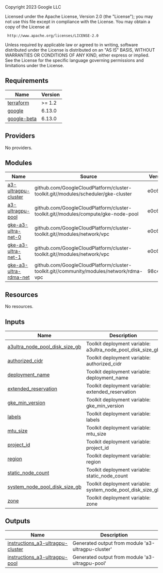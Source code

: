 <!-- BEGINNING OF PRE-COMMIT-TERRAFORM DOCS HOOK -->
Copyright 2023 Google LLC

Licensed under the Apache License, Version 2.0 (the "License");
you may not use this file except in compliance with the License.
You may obtain a copy of the License at

     http://www.apache.org/licenses/LICENSE-2.0

Unless required by applicable law or agreed to in writing, software
distributed under the License is distributed on an "AS IS" BASIS,
WITHOUT WARRANTIES OR CONDITIONS OF ANY KIND, either express or implied.
See the License for the specific language governing permissions and
limitations under the License.

## Requirements

| Name | Version |
|------|---------|
| <a name="requirement_terraform"></a> [terraform](#requirement\_terraform) | >= 1.2 |
| <a name="requirement_google"></a> [google](#requirement\_google) | 6.13.0 |
| <a name="requirement_google-beta"></a> [google-beta](#requirement\_google-beta) | 6.13.0 |

## Providers

No providers.

## Modules

| Name | Source | Version |
|------|--------|---------|
| <a name="module_a3-ultragpu-cluster"></a> [a3-ultragpu-cluster](#module\_a3-ultragpu-cluster) | github.com/GoogleCloudPlatform/cluster-toolkit.git//modules/scheduler/gke-cluster | e0c690b |
| <a name="module_a3-ultragpu-pool"></a> [a3-ultragpu-pool](#module\_a3-ultragpu-pool) | github.com/GoogleCloudPlatform/cluster-toolkit.git//modules/compute/gke-node-pool | e0c690b |
| <a name="module_gke-a3-ultra-net-0"></a> [gke-a3-ultra-net-0](#module\_gke-a3-ultra-net-0) | github.com/GoogleCloudPlatform/cluster-toolkit.git//modules/network/vpc | e0c690b |
| <a name="module_gke-a3-ultra-net-1"></a> [gke-a3-ultra-net-1](#module\_gke-a3-ultra-net-1) | github.com/GoogleCloudPlatform/cluster-toolkit.git//modules/network/vpc | e0c690b |
| <a name="module_gke-a3-ultra-rdma-net"></a> [gke-a3-ultra-rdma-net](#module\_gke-a3-ultra-rdma-net) | github.com/GoogleCloudPlatform/cluster-toolkit.git//community/modules/network/rdma-vpc | 98c49fe |

## Resources

No resources.

## Inputs

| Name | Description | Type | Default | Required |
|------|-------------|------|---------|:--------:|
| <a name="input_a3ultra_node_pool_disk_size_gb"></a> [a3ultra\_node\_pool\_disk\_size\_gb](#input\_a3ultra\_node\_pool\_disk\_size\_gb) | Toolkit deployment variable: a3ultra\_node\_pool\_disk\_size\_gb | `number` | n/a | yes |
| <a name="input_authorized_cidr"></a> [authorized\_cidr](#input\_authorized\_cidr) | Toolkit deployment variable: authorized\_cidr | `string` | n/a | yes |
| <a name="input_deployment_name"></a> [deployment\_name](#input\_deployment\_name) | Toolkit deployment variable: deployment\_name | `string` | n/a | yes |
| <a name="input_extended_reservation"></a> [extended\_reservation](#input\_extended\_reservation) | Toolkit deployment variable: extended\_reservation | `string` | n/a | yes |
| <a name="input_gke_min_version"></a> [gke\_min\_version](#input\_gke\_min\_version) | Toolkit deployment variable: gke\_min\_version | `string` | n/a | yes |
| <a name="input_labels"></a> [labels](#input\_labels) | Toolkit deployment variable: labels | `any` | n/a | yes |
| <a name="input_mtu_size"></a> [mtu\_size](#input\_mtu\_size) | Toolkit deployment variable: mtu\_size | `number` | n/a | yes |
| <a name="input_project_id"></a> [project\_id](#input\_project\_id) | Toolkit deployment variable: project\_id | `string` | n/a | yes |
| <a name="input_region"></a> [region](#input\_region) | Toolkit deployment variable: region | `string` | n/a | yes |
| <a name="input_static_node_count"></a> [static\_node\_count](#input\_static\_node\_count) | Toolkit deployment variable: static\_node\_count | `number` | n/a | yes |
| <a name="input_system_node_pool_disk_size_gb"></a> [system\_node\_pool\_disk\_size\_gb](#input\_system\_node\_pool\_disk\_size\_gb) | Toolkit deployment variable: system\_node\_pool\_disk\_size\_gb | `number` | n/a | yes |
| <a name="input_zone"></a> [zone](#input\_zone) | Toolkit deployment variable: zone | `string` | n/a | yes |

## Outputs

| Name | Description |
|------|-------------|
| <a name="output_instructions_a3-ultragpu-cluster"></a> [instructions\_a3-ultragpu-cluster](#output\_instructions\_a3-ultragpu-cluster) | Generated output from module 'a3-ultragpu-cluster' |
| <a name="output_instructions_a3-ultragpu-pool"></a> [instructions\_a3-ultragpu-pool](#output\_instructions\_a3-ultragpu-pool) | Generated output from module 'a3-ultragpu-pool' |
<!-- END OF PRE-COMMIT-TERRAFORM DOCS HOOK -->